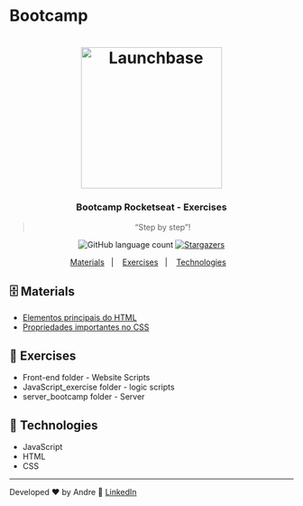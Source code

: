 # Bootcamp

<h1 align="center">
    <img alt="Launchbase" src="https://rocketseat-cdn.s3-sa-east-1.amazonaws.com/bootcamp-launchbase.png" width="250px" />
</h1>

<h3 align="center">
  Bootcamp Rocketseat - Exercises
</h3>

<blockquote align="center">“Step by step”!</blockquote>

<p align="center">
  <img alt="GitHub language count" src="https://img.shields.io/github/languages/count/Andre2553/Bootcamp?color=%23F7DF1E">

  

 

  <a href="https://github.com/Andre2553">
    <img alt="Stargazers" src="https://img.shields.io/github/stars/Andre2553/Bootcamp?style=social">
  </a>
</p>

<p align="center">
  <a href="#-materials">Materials</a>&nbsp;&nbsp;&nbsp;|&nbsp;&nbsp;&nbsp;
  <a href="#-exercises">Exercises</a>&nbsp;&nbsp;&nbsp;|&nbsp;&nbsp;&nbsp;
  <a href="#-technologies">Technologies</a>&nbsp;&nbsp;&nbsp;
  
</p>

## 🗄 Materials

- [Elementos principais do HTML](materiais/html.pdf)
- [Propriedades importantes no CSS](materiais/css.pdf)


## 🚀 Exercises

- Front-end folder - Website Scripts
- JavaScript_exercise folder - logic scripts
- server_bootcamp	folder - Server

## 📅 Technologies
- JavaScript
- HTML
- CSS

---

Developed ♥ by Andre :wave: [LinkedIn](https://www.linkedin.com/in/andrerodrigueslima)

